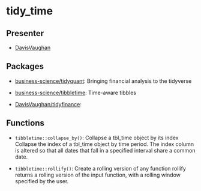 tidy\_time
================

Presenter
---------

-   [DavisVaughan](https://github.com/)

Packages
--------

-   [business-science/tidyquant](https://github.com/business-science/tidyquant): Bringing financial analysis to the tidyverse

-   [business-science/tibbletime](https://github.com/business-science/tibbletime): Time-aware tibbles

-   [DavisVaughan/tidyfinance](https://github.com/DavisVaughan/tidyfinance):

Functions
---------

-   `tibbletime::collapse_by()`: Collapse a tbl\_time object by its index Collapse the index of a tbl\_time object by time period. The index column is altered so that all dates that fall in a specified interval share a common date.

-   `tibbletime::rollify()`: Create a rolling version of any function rollify returns a rolling version of the input function, with a rolling window specified by the user.
